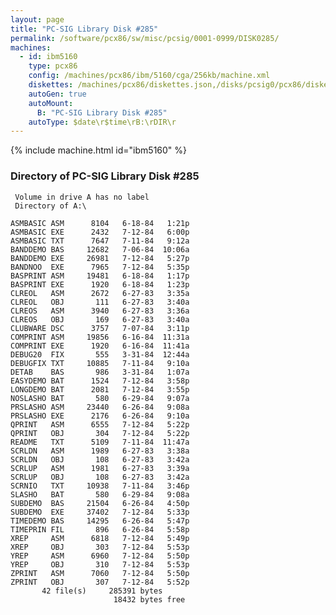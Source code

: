 ```yaml
---
layout: page
title: "PC-SIG Library Disk #285"
permalink: /software/pcx86/sw/misc/pcsig/0001-0999/DISK0285/
machines:
  - id: ibm5160
    type: pcx86
    config: /machines/pcx86/ibm/5160/cga/256kb/machine.xml
    diskettes: /machines/pcx86/diskettes.json,/disks/pcsig0/pcx86/diskettes.json
    autoGen: true
    autoMount:
      B: "PC-SIG Library Disk #285"
    autoType: $date\r$time\rB:\rDIR\r
---
```


{% include machine.html id="ibm5160" %}

### Directory of PC-SIG Library Disk #285

     Volume in drive A has no label
     Directory of A:\

    ASMBASIC ASM      8104   6-18-84   1:21p
    ASMBASIC EXE      2432   7-12-84   6:00p
    ASMBASIC TXT      7647   7-11-84   9:12a
    BANDDEMO BAS     12682   7-06-84  10:06a
    BANDDEMO EXE     26981   7-12-84   5:27p
    BANDNOO  EXE      7965   7-12-84   5:35p
    BASPRINT ASM     19481   6-18-84   1:17p
    BASPRINT EXE      1920   6-18-84   1:23p
    CLREOL   ASM      2672   6-27-83   3:35a
    CLREOL   OBJ       111   6-27-83   3:40a
    CLREOS   ASM      3940   6-27-83   3:36a
    CLREOS   OBJ       169   6-27-83   3:40a
    CLUBWARE DSC      3757   7-07-84   3:11p
    COMPRINT ASM     19856   6-16-84  11:31a
    COMPRINT EXE      1920   6-16-84  11:41a
    DEBUG20  FIX       555   3-31-84  12:44a
    DEBUGFIX TXT     10885   7-11-84   9:10a
    DETAB    BAS       986   3-31-84   1:07a
    EASYDEMO BAT      1524   7-12-84   3:58p
    LONGDEMO BAT      2081   7-12-84   3:55p
    NOSLASHO BAT       580   6-29-84   9:07a
    PRSLASHO ASM     23440   6-26-84   9:08a
    PRSLASHO EXE      2176   6-26-84   9:10a
    QPRINT   ASM      6555   7-12-84   5:22p
    QPRINT   OBJ       304   7-12-84   5:22p
    README   TXT      5109   7-11-84  11:47a
    SCRLDN   ASM      1989   6-27-83   3:38a
    SCRLDN   OBJ       108   6-27-83   3:42a
    SCRLUP   ASM      1981   6-27-83   3:39a
    SCRLUP   OBJ       108   6-27-83   3:42a
    SCRNIO   TXT     10938   7-11-84   3:46p
    SLASHO   BAT       580   6-29-84   9:08a
    SUBDEMO  BAS     21504   6-26-84   4:50p
    SUBDEMO  EXE     37402   7-12-84   5:33p
    TIMEDEMO BAS     14295   6-26-84   5:47p
    TIMEPRIN FIL       896   6-26-84   5:58p
    XREP     ASM      6818   7-12-84   5:49p
    XREP     OBJ       303   7-12-84   5:53p
    YREP     ASM      6960   7-12-84   5:50p
    YREP     OBJ       310   7-12-84   5:53p
    ZPRINT   ASM      7060   7-12-84   5:50p
    ZPRINT   OBJ       307   7-12-84   5:52p
           42 file(s)     285391 bytes
                           18432 bytes free
